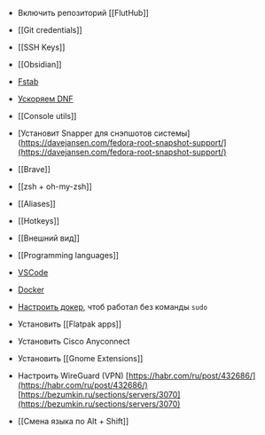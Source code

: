 -  Включить репозиторий [[FlutHub]]
    
-  [[Git credentials]]
    
-  [[SSH Keys]]
    
-  [[Obsidian]]
    
-  [Fstab](https://plafon.gitbook.io/fedora-zero/fedora-zero/v-samom-nachale-.../fstab)
    
-  [Ускоряем DNF](https://plafon.gitbook.io/fedora-zero/fedora-zero/v-samom-nachale-.../uskoryaem-dnf) 
    
-  [[Console utils]]
    
-  [Установит Snapper для снэпшотов системы](https://davejansen.com/fedora-root-snapshot-support/](https://davejansen.com/fedora-root-snapshot-support/)
    
-  [[Brave]]
    
-  [[zsh + oh-my-zsh]]
    
-  [[Aliases]]
    
-  [[Hotkeys]]
    
-  [[Внешний вид]]
    
-  [[Programming languages]]
    
-  [VSCode](https://code.visualstudio.com/docs/setup/linux#_rhel-fedora-and-centos-based-distributions)
      
-  [Docker]([https://docs.docker.com/engine/install/fedora/)
    
-  [Настроить докер](https://docs.docker.com/engine/install/linux-postinstall/), чтоб работал без команды `sudo` 
    
-  Установить [[Flatpak apps]]
    
-  Установить Cisco Anyconnect
    
-  Установить [[Gnome Extensions]]
    
-  Настроить WireGuard (VPN)
    [https://habr.com/ru/post/432686/](https://habr.com/ru/post/432686/)
    [https://bezumkin.ru/sections/servers/3070](https://bezumkin.ru/sections/servers/3070)
    
-   [[Смена языка по Alt + Shift]]